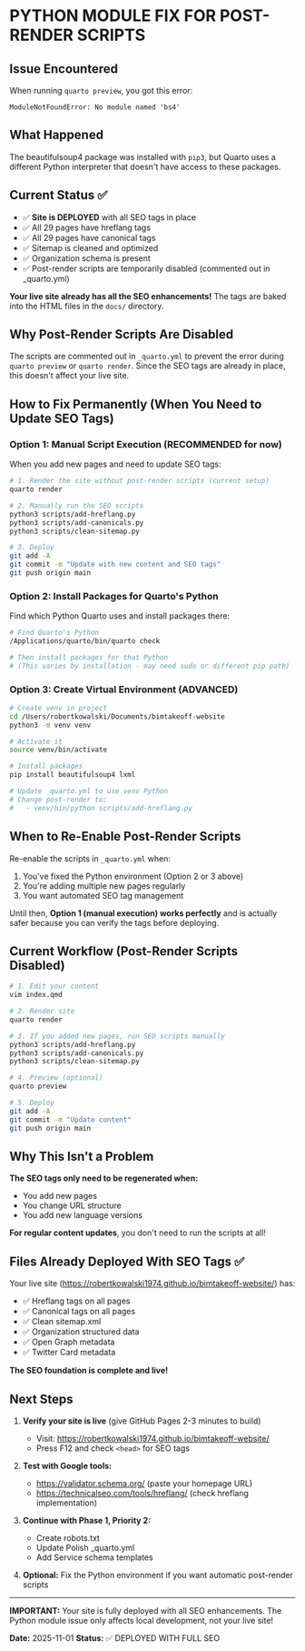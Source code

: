 # PYTHON MODULE FIX FOR POST-RENDER SCRIPTS

## Issue Encountered

When running `quarto preview`, you got this error:
```
ModuleNotFoundError: No module named 'bs4'
```

## What Happened

The beautifulsoup4 package was installed with `pip3`, but Quarto uses a different Python interpreter that doesn't have access to these packages.

## Current Status ✅

- ✅ **Site is DEPLOYED** with all SEO tags in place
- ✅ All 29 pages have hreflang tags
- ✅ All 29 pages have canonical tags
- ✅ Sitemap is cleaned and optimized
- ✅ Organization schema is present
- ✅ Post-render scripts are temporarily disabled (commented out in _quarto.yml)

**Your live site already has all the SEO enhancements!** The tags are baked into the HTML files in the `docs/` directory.

## Why Post-Render Scripts Are Disabled

The scripts are commented out in `_quarto.yml` to prevent the error during `quarto preview` or `quarto render`. Since the SEO tags are already in place, this doesn't affect your live site.

## How to Fix Permanently (When You Need to Update SEO Tags)

### Option 1: Manual Script Execution (RECOMMENDED for now)

When you add new pages and need to update SEO tags:

```bash
# 1. Render the site without post-render scripts (current setup)
quarto render

# 2. Manually run the SEO scripts
python3 scripts/add-hreflang.py
python3 scripts/add-canonicals.py
python3 scripts/clean-sitemap.py

# 3. Deploy
git add -A
git commit -m "Update with new content and SEO tags"
git push origin main
```

### Option 2: Install Packages for Quarto's Python

Find which Python Quarto uses and install packages there:

```bash
# Find Quarto's Python
/Applications/quarto/bin/quarto check

# Then install packages for that Python
# (This varies by installation - may need sudo or different pip path)
```

### Option 3: Create Virtual Environment (ADVANCED)

```bash
# Create venv in project
cd /Users/robertkowalski/Documents/bimtakeoff-website
python3 -m venv venv

# Activate it
source venv/bin/activate

# Install packages
pip install beautifulsoup4 lxml

# Update _quarto.yml to use venv Python
# Change post-render to:
#   - venv/bin/python scripts/add-hreflang.py
```

## When to Re-Enable Post-Render Scripts

Re-enable the scripts in `_quarto.yml` when:

1. You've fixed the Python environment (Option 2 or 3 above)
2. You're adding multiple new pages regularly
3. You want automated SEO tag management

Until then, **Option 1 (manual execution) works perfectly** and is actually safer because you can verify the tags before deploying.

## Current Workflow (Post-Render Scripts Disabled)

```bash
# 1. Edit your content
vim index.qmd

# 2. Render site
quarto render

# 3. If you added new pages, run SEO scripts manually
python3 scripts/add-hreflang.py
python3 scripts/add-canonicals.py
python3 scripts/clean-sitemap.py

# 4. Preview (optional)
quarto preview

# 5. Deploy
git add -A
git commit -m "Update content"
git push origin main
```

## Why This Isn't a Problem

**The SEO tags only need to be regenerated when:**
- You add new pages
- You change URL structure
- You add new language versions

**For regular content updates**, you don't need to run the scripts at all!

## Files Already Deployed With SEO Tags ✅

Your live site (https://robertkowalski1974.github.io/bimtakeoff-website/) has:

- ✅ Hreflang tags on all pages
- ✅ Canonical tags on all pages
- ✅ Clean sitemap.xml
- ✅ Organization structured data
- ✅ Open Graph metadata
- ✅ Twitter Card metadata

**The SEO foundation is complete and live!**

## Next Steps

1. **Verify your site is live** (give GitHub Pages 2-3 minutes to build)
   - Visit: https://robertkowalski1974.github.io/bimtakeoff-website/
   - Press F12 and check `<head>` for SEO tags

2. **Test with Google tools:**
   - https://validator.schema.org/ (paste your homepage URL)
   - https://technicalseo.com/tools/hreflang/ (check hreflang implementation)

3. **Continue with Phase 1, Priority 2:**
   - Create robots.txt
   - Update Polish _quarto.yml
   - Add Service schema templates

4. **Optional:** Fix the Python environment if you want automatic post-render scripts

---

**IMPORTANT:** Your site is fully deployed with all SEO enhancements. The Python module issue only affects local development, not your live site!

**Date:** 2025-11-01
**Status:** ✅ DEPLOYED WITH FULL SEO
